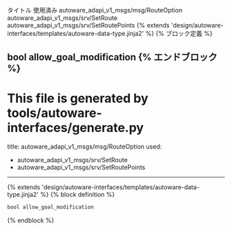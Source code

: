 タイトル	使用済み
autoware_adapi_v1_msgs/msg/RouteOption
autoware_adapi_v1_msgs/srv/SetRoute
autoware_adapi_v1_msgs/srv/SetRoutePoints
{% extends 'design/autoware-interfaces/templates/autoware-data-type.jinja2' %} {% ブロック定義 %}

bool allow_goal_modification
{% エンドブロック %}
---
# This file is generated by tools/autoware-interfaces/generate.py
title: autoware_adapi_v1_msgs/msg/RouteOption
used:
  - autoware_adapi_v1_msgs/srv/SetRoute
  - autoware_adapi_v1_msgs/srv/SetRoutePoints
---

{% extends 'design/autoware-interfaces/templates/autoware-data-type.jinja2' %}
{% block definition %}

```txt
bool allow_goal_modification
```

{% endblock %}
